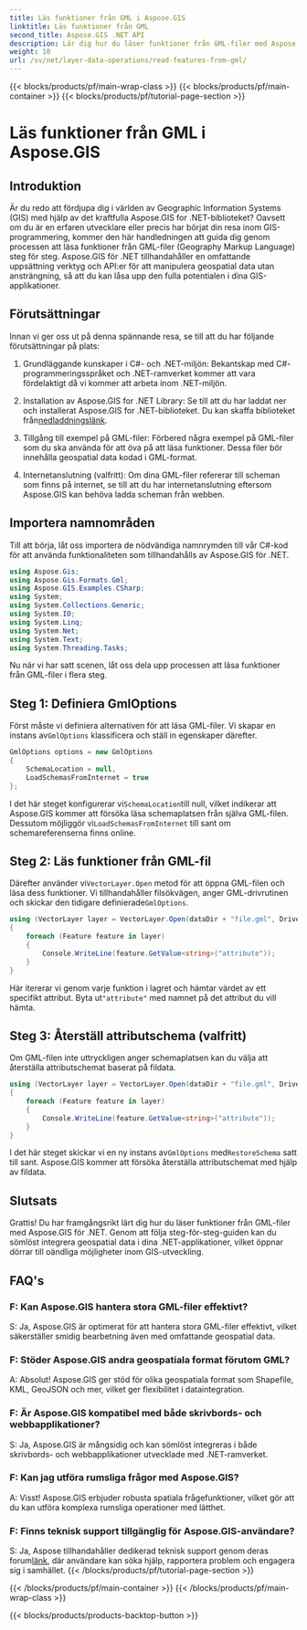 ```yaml
---
title: Läs funktioner från GML i Aspose.GIS
linktitle: Läs funktioner från GML
second_title: Aspose.GIS .NET API
description: Lär dig hur du läser funktioner från GML-filer med Aspose.GIS för .NET. En omfattande handledning för GIS-utvecklare.
weight: 10
url: /sv/net/layer-data-operations/read-features-from-gml/
---
```


{{< blocks/products/pf/main-wrap-class >}}
{{< blocks/products/pf/main-container >}}
{{< blocks/products/pf/tutorial-page-section >}}

# Läs funktioner från GML i Aspose.GIS

## Introduktion

Är du redo att fördjupa dig i världen av Geographic Information Systems (GIS) med hjälp av det kraftfulla Aspose.GIS for .NET-biblioteket? Oavsett om du är en erfaren utvecklare eller precis har börjat din resa inom GIS-programmering, kommer den här handledningen att guida dig genom processen att läsa funktioner från GML-filer (Geography Markup Language) steg för steg. Aspose.GIS för .NET tillhandahåller en omfattande uppsättning verktyg och API:er för att manipulera geospatial data utan ansträngning, så att du kan låsa upp den fulla potentialen i dina GIS-applikationer.

## Förutsättningar

Innan vi ger oss ut på denna spännande resa, se till att du har följande förutsättningar på plats:

1. Grundläggande kunskaper i C#- och .NET-miljön: Bekantskap med C#-programmeringsspråket och .NET-ramverket kommer att vara fördelaktigt då vi kommer att arbeta inom .NET-miljön.

2. Installation av Aspose.GIS for .NET Library: Se till att du har laddat ner och installerat Aspose.GIS for .NET-biblioteket. Du kan skaffa biblioteket från[nedladdningslänk](https://releases.aspose.com/gis/net/).

3. Tillgång till exempel på GML-filer: Förbered några exempel på GML-filer som du ska använda för att öva på att läsa funktioner. Dessa filer bör innehålla geospatial data kodad i GML-format.

4. Internetanslutning (valfritt): Om dina GML-filer refererar till scheman som finns på internet, se till att du har internetanslutning eftersom Aspose.GIS kan behöva ladda scheman från webben.

## Importera namnområden

Till att börja, låt oss importera de nödvändiga namnrymden till vår C#-kod för att använda funktionaliteten som tillhandahålls av Aspose.GIS för .NET.

```csharp
using Aspose.Gis;
using Aspose.Gis.Formats.Gml;
using Aspose.GIS.Examples.CSharp;
using System;
using System.Collections.Generic;
using System.IO;
using System.Linq;
using System.Net;
using System.Text;
using System.Threading.Tasks;
```

Nu när vi har satt scenen, låt oss dela upp processen att läsa funktioner från GML-filer i flera steg.

## Steg 1: Definiera GmlOptions

 Först måste vi definiera alternativen för att läsa GML-filer. Vi skapar en instans av`GmlOptions` klassificera och ställ in egenskaper därefter.

```csharp
GmlOptions options = new GmlOptions
{
    SchemaLocation = null,
    LoadSchemasFromInternet = true
};
```

 I det här steget konfigurerar vi`SchemaLocation`till null, vilket indikerar att Aspose.GIS kommer att försöka läsa schemaplatsen från själva GML-filen. Dessutom möjliggör vi`LoadSchemasFromInternet` till sant om schemareferenserna finns online.

## Steg 2: Läs funktioner från GML-fil

 Därefter använder vi`VectorLayer.Open` metod för att öppna GML-filen och läsa dess funktioner. Vi tillhandahåller filsökvägen, anger GML-drivrutinen och skickar den tidigare definierade`GmlOptions`.

```csharp
using (VectorLayer layer = VectorLayer.Open(dataDir + "file.gml", Drivers.Gml, options))
{
    foreach (Feature feature in layer)
    {
        Console.WriteLine(feature.GetValue<string>("attribute"));
    }
}
```

 Här itererar vi genom varje funktion i lagret och hämtar värdet av ett specifikt attribut. Byta ut`"attribute"` med namnet på det attribut du vill hämta.

## Steg 3: Återställ attributschema (valfritt)

Om GML-filen inte uttryckligen anger schemaplatsen kan du välja att återställa attributschemat baserat på fildata.

```csharp
using (VectorLayer layer = VectorLayer.Open(dataDir + "file.gml", Drivers.Gml, new GmlOptions(){RestoreSchema = true}))
{
    foreach (Feature feature in layer)
    {
        Console.WriteLine(feature.GetValue<string>("attribute"));
    }
}
```

 I det här steget skickar vi en ny instans av`GmlOptions` med`RestoreSchema` satt till sant. Aspose.GIS kommer att försöka återställa attributschemat med hjälp av fildata.

## Slutsats

Grattis! Du har framgångsrikt lärt dig hur du läser funktioner från GML-filer med Aspose.GIS för .NET. Genom att följa steg-för-steg-guiden kan du sömlöst integrera geospatial data i dina .NET-applikationer, vilket öppnar dörrar till oändliga möjligheter inom GIS-utveckling.

## FAQ's

### F: Kan Aspose.GIS hantera stora GML-filer effektivt?

S: Ja, Aspose.GIS är optimerat för att hantera stora GML-filer effektivt, vilket säkerställer smidig bearbetning även med omfattande geospatial data.

### F: Stöder Aspose.GIS andra geospatiala format förutom GML?

A: Absolut! Aspose.GIS ger stöd för olika geospatiala format som Shapefile, KML, GeoJSON och mer, vilket ger flexibilitet i dataintegration.

### F: Är Aspose.GIS kompatibel med både skrivbords- och webbapplikationer?

S: Ja, Aspose.GIS är mångsidig och kan sömlöst integreras i både skrivbords- och webbapplikationer utvecklade med .NET-ramverket.

### F: Kan jag utföra rumsliga frågor med Aspose.GIS?

A: Visst! Aspose.GIS erbjuder robusta spatiala frågefunktioner, vilket gör att du kan utföra komplexa rumsliga operationer med lätthet.

### F: Finns teknisk support tillgänglig för Aspose.GIS-användare?

 S: Ja, Aspose tillhandahåller dedikerad teknisk support genom deras forum[länk]( https://forum.aspose.com/c/gis/33), där användare kan söka hjälp, rapportera problem och engagera sig i samhället.
{{< /blocks/products/pf/tutorial-page-section >}}

{{< /blocks/products/pf/main-container >}}
{{< /blocks/products/pf/main-wrap-class >}}

{{< blocks/products/products-backtop-button >}}
